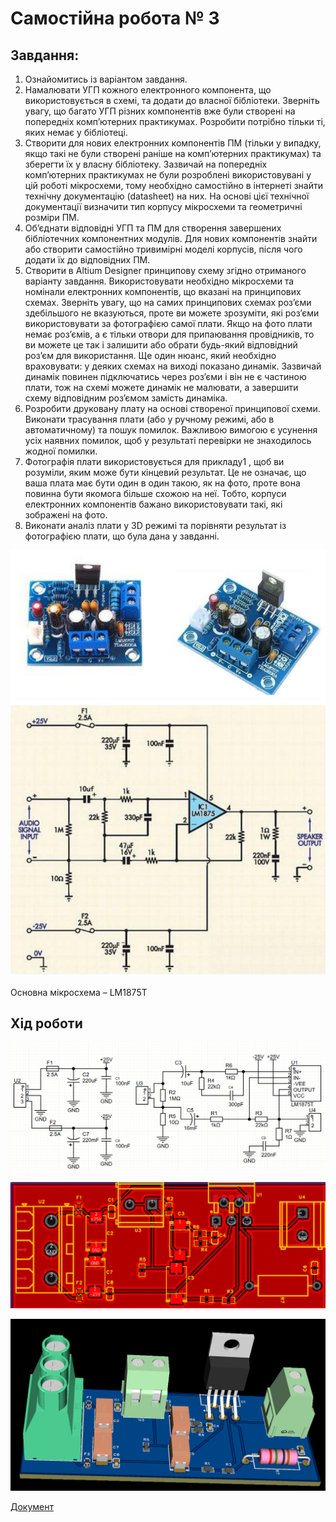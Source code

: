 # Самостійна робота № 3

## Завдання:
1. Ознайомитись із варіантом завдання.
2. Намалювати УГП кожного електронного компонента, що використовується в
схемі, та додати до власної бібліотеки. Зверніть увагу, що багато УГП різних
компонентів вже були створені на попередніх комп’ютерних практикумах.
Розробити потрібно тільки ті, яких немає у бібліотеці.
3. Створити для нових електронних компонентів ПМ (тільки у випадку, якщо такі
не були створені раніше на комп’ютерних практикумах) та зберегти їх у власну
бібліотеку. Зазвичай на попередніх комп’ютерних практикумах не були
розроблені використовувані у цій роботі мікросхеми, тому необхідно
самостійно в інтернеті знайти технічну документацію (datasheet) на них. На
основі цієї технічної документації визначити тип корпусу мікросхеми та
геометричні розміри ПМ.
4. Об’єднати відповідні УГП та ПМ для створення завершених бібліотечних
компонентних модулів. Для нових компонентів знайти або створити самостійно
тривимірні моделі корпусів, після чого додати їх до відповідних ПМ.
5. Створити в Altium Designer принципову схему згідно отриманого варіанту
завдання. Використовувати необхідно мікросхеми та номінали електронних
компонентів, що вказані на принципових схемах. Зверніть увагу, що на самих
принципових схемах роз’єми здебільшого не вказуються, проте ви можете
зрозуміти, які роз’єми використовувати за фотографією самої плати. Якщо на
фото плати немає роз’ємів, а є тільки отвори для припаювання провідників, то
ви можете це так і залишити або обрати будь-який відповідний роз’єм для
використання. Ще один нюанс, який необхідно враховувати: у деяких схемах
на виході показано динамік. Зазвичай динамік повинен підключатись через
роз’єми і він не є частиною плати, тож на схемі можете динамік не малювати, а
завершити схему відповідним роз’ємом замість динаміка.
6. Розробити друковану плату на основі створеної принципової схеми. Виконати
трасування плати (або у ручному режимі, або в автоматичному) та пошук
помилок. Важливою вимогою є усунення усіх наявних помилок, щоб у
результаті перевірки не знаходилось жодної помилки.
7. Фотографія плати використовується для прикладу1
, щоб ви розуміли, яким
може бути кінцевий результат. Це не означає, що ваша плата має бути один в
один такою, як на фото, проте вона повинна бути якомога більше схожою на
неї. Тобто, корпуси електронних компонентів бажано використовувати такі, які
зображені на фото.
8. Виконати аналіз плати у 3D режимі та порівняти результат із фотографією
плати, що була дана у завданні.


![alt text](image.png)
![alt text](image-1.png)

Основна мікросхема – LM1875T

## Хід роботи

![alt text](image-2.png)

![alt text](image-3.png)

![alt text](image-4.png)

[Документ](AudioPower.epro)